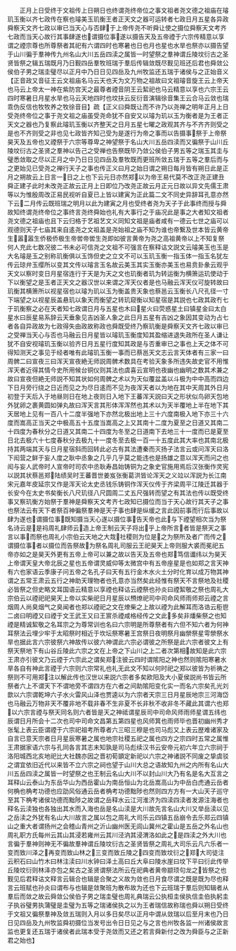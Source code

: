 <!-- { "loadSidebar": true } -->
　　正月上日受终于文祖传上日朔日也终谓尧终帝位之事文祖者尧文德之祖庙在璿玑玉衡以齐七政传在察也璿美玉玑衡王者正天文之器可运转者七政日月五星各异政舜察天文齐七政以审已当天心与否肆于上帝传尧不听舜让使之摄位舜察天文考齐七政而当天心故行其事肆遂也谓摄位事遂以摄告天及五帝禋于六宗传精意以享谓之禋宗尊也所尊祭者其祀有六谓四时也寒暑也日也月也星也水旱也祭亦以摄告望于山川徧于羣神传九州名山大川五岳四渎之属皆一时望祭之羣神谓丘陵坟衍古之圣贤皆祭之辑五瑞既月乃日觐四岳羣牧班瑞于羣后传辑敛既尽觐见班还后君也舜敛公侯伯子男之瑞圭璧尽以正月中乃日日见四岳及九州牧监还五瑞于诸侯与之正始音义【正音政又音征王云文祖庙名马云天也天为文万物之祖故曰文祖璿音旋王云上帝天也马云上帝太一神在紫防宫天之最尊者禋音阴王云絜祀也马云精意以享也六宗王云四时寒暑日月星水旱也马云天地四时也坟扶云反衍音演辑徐音集王云合马云敛也瑞乖伪反信也牧牧养之牧徐音目】疏【正义曰舜既让而不许乃以尧禅之明年正月上日受尧终帝位之事于尧文祖之庙虽受尧命犹不自安又以璿为玑以玉为衡者是为王者正天文之器也乃复察此璿玑玉衡以齐整天之日月五星七曜之政观其齐与不齐齐则受之是也不齐则受之非也见七政皆齐知己受为是遂行为帝之事而以告摄事祭于上帝祭昊天及五帝也又禋祭于六宗等尊卑之神望祭于名山大川五岳四渎而又徧祭于山川丘陵坟衍古之圣贤之羣神以告己之受禅也告祭既毕乃敛公侯伯子男五等之瑞玉其圭与璧悉敛取之尽以正月之中乃日日见四岳及羣牧既而更班所敛五瑞于五等之羣后而与之更始见已受尧之禅行天子之事也传正义曰月之始日谓之朔日每月皆有朔日此是正月之朔故云上日言一日之上也下云元日亦然郑以为帝王易代莫不改正尧正建丑舜正建子此时未改尧正故云正月上日即位乃改尧正故云月正元日故以异文先儒王肃等以为惟殷周改正易民视听自夏已上皆以建寅为正此篇二文不同史异辞耳孔意亦然下云二月传云既班瑞之明月以此为建寅之月也受终者尧为天子于此事终而授与舜故知终谓尧终帝位之事终言尧终舜始也礼有大事行之于庙况此是事之大者知文祖者尧文德之祖庙也且下云归格于艺祖艺文义同知文祖是庙者咸有一德云七世之庙可以观德则天子七庙其来自逺尧之文祖盖是尧始祖之庙不知为谁也帝繋及世本皆云黄帝生嚣嚣生侨极侨极生帝喾帝喾生尧即如彼言黄帝为尧之高祖黄帝以上不知复祭何人充此七数况彼二书未必可信尧之文祖不可强言在察释诂文説文云璿美玉也玉是大名璿是玉之别称玑衡俱以玉饰但史之立文不可以玉玑玉衡一指玉体一指玉名犹左传云琼弁玉缨所以变其文传以璿言玉名故云美玉其实玉衡亦美玉也易贲卦彖云观乎天文以察时变日月星宿连行于天是为天之文也玑衡者玑为转运衡为横箫运玑使动于下以衡望之是玉者正天文之器汉世以来谓之浑天仪者是也马融云浑天仪可旋转故曰玑衡其横箫所以视星宿也以璿为玑以玉为衡盖贵天象也蔡邕云玉衡长八尺孔径一寸下端望之以视星辰盖悬玑以象天而衡望之转玑窥衡以知星宿是其説也七政其政冇七于玑衡察之必在天者知七政谓日月与五星也木曰星火曰荧惑星土曰镇星金曰太白星水曰辰星易系辞云天垂象见吉凶圣人象之此日月五星有吉凶之象因其变动为占七者各自异政故为七政得失由政故称政也舜既受终乃察玑衡是舜察天文齐七政以审已之受禅当天心与否也马融云日月星皆以璿玑玉衡度知其盈缩进退失政所在圣人谦让犹不自安视璿玑玉衡以验齐日月五星行度知其政是与否重审已之事也上天之体不可得知测天之事见于经者唯有此璿玑玉衡一事而已蔡邕天文志云言天体者有三家一曰周髀二曰宣夜三曰浑天宣夜絶无师説周髀术数具在考验天象多所违失故史官不用惟浑天者近得其情今史所用候台铜仪则其法也虞喜云宣明也夜幽也幽明之数其术兼之故曰宣夜但絶无师説不知其状如何周髀之术以为天似覆盆盖以斗极为中中高而四边下日月旁行绕之日近而见之为尽日逺而不见为夜浑天者以为地在其中天周其外日月初登于天后入于地昼则日在地上夜则日入地下王蕃浑天説曰天之形状似鸟卵天包地外犹卵之裹黄圆如弹丸故曰浑天言其形体浑浑然也其术以为天半覆地上半在地下其天居地上见有一百八十二度半强地下亦然北极出地上三十六度南极入地下亦三十六度而嵩高正当天之中极高五十五度当嵩高之上又其南十二度为夏至之日道又其南二十四度为春秋分之日道又其南二十四度为冬至之日道南下去地三十一度而已是夏至日北去极六十七度春秋分去极九十一度冬至去极一百一十五度此其大率也其南北极持其两端其天与日月星宿斜而回转此必古有其法遭秦而灭扬子法言云或问浑天曰洛下闳营之鲜于妄人度之耿中丞象之几乎几乎莫之能违也是扬雄之意以浑天而问之也闳与妄人武帝时人宣帝时司农中丞耿寿昌始铸铜为之象史官施用焉后汉张衡作灵宪以説其状蔡邕郑陆绩吴时王蕃晋世姜岌张衡葛洪皆论浑天之义竝以浑説为长江南宋元嘉年皮延宗又作是浑天论太史丞钱乐铸铜作浑天仪传于齐梁周平江陵迁其器于长安今在太史书矣衡长八尺玑径八尺圆周二丈五尺强转而望之有其法也传以既受终事又察玑衡方始祭于羣神是舜察天文考齐七政知已摄位而当于天心故行其天子之事也祭法云有天下者祭百神徧祭羣神是天子事也肆是纵缓之言此因前事而行后事故以肆为遂也谓摄位事既知摄当天心遂以摄位事告天帝也此与下禋望相次当为祭名诗云是是祃周礼肆师云造上帝王制云天子将出乎上帝所言者皆是祭天之事言以事而祭也周礼小宗伯云天地之大烖社稷则为位是之为祭所及者广而传之谓摄位事者以摄位而告祭故为祭名周礼司服云王祀昊天上帝则服大裘而冕祀五帝亦如之是昊天外更有五帝上帝可以兼之故以告天及五帝也郑笃信谶纬以为昊天上帝谓天皇大帝北辰之星也五帝谓灵威仰等太微宫中有五帝座星是也如郑之言天神有六也家语云季康子问五帝之名孔子曰天有五行金木水火土分时化育以成万物其神谓之五常王肃云五行之神助天理物者也孔意亦当然矣此经惟有祭天不言祭地及社稷必皆祭之但史略文耳国语云精意以享禋也释诂云禋祭也孙炎曰禋絜敬之祭也周礼大宗伯云以禋祀祀昊天上帝以实柴祀日月星辰以槱燎祀司中司命风师雨师郑云禋之言烟周人尚臭烟气之臭闻者也郑以禋祀之文在燎柴之上故以禋为此解耳而洛诰云秬鬯二卤曰明禋又曰禋于文王武王又曰王賔杀禋咸格经传之文此多矣非燔柴祭之也知禋是精诚絜敬之名耳宗之为尊常训也名曰六宗明是所尊祭者有六但不知六者为何神耳祭法云埋少牢于太昭祭时相近于坎坛祭寒暑王宫祭日夜明祭月幽禜祭星雩禜祭水旱也据此言六宗彼祭六神故传以彼六神谓此六宗必谓彼之所祭是此六宗者彼文上有祭天祭地下有山谷丘陵此六宗之文在上帝之下山川之上二者次第相故知是此六宗王肃亦引彼文乃云禋于六宗此之谓矣郑注彼云四时谓隂阳之神也然则隂阳寒暑水旱各自有神此言禋于六宗则六宗常礼也礼无此文不知以何时祀之郑以彼皆为祈祷之祭则不可用郑注以解此传也汉世以来説六宗者多矣欧阳及大小夏侯説尚书皆云所祭者六上不谓天下不谓地旁不谓四方在六者之间助隂阳变化实一而名六宗矣孔光刘歆以六宗谓乾坤六子水火雷风山泽也贾逵以为六宗者天宗三日月星辰地宗三河海岱也马融云万物非天不覆非地不载非春不生非夏不长非秋不收非冬不藏此其谓六也郑以六宗言禋与祭天同名则六者皆是天之神祗谓星辰司中司命风师雨师星谓五纬也辰谓日月所会十二次也司中司命文昌第五第四星也风师箕也雨师毕也晋初幽州秀才张髦上表云臣谓禋于六宗祀祖考所尊者六三昭三穆是也司马彪又上表云歴难诸家及自言已意天宗者日月星辰寒暑之属也地宗社稷五祀之属也四方之宗四时五常之属惟王肃据家语六宗与孔同各言其志未知孰是司马彪续汉书云安帝元初六年立六宗祠于洛阳城西北亥地祀比大社魏亦因之晋初荀顗定新祀以六宗之神诸説不同废之挚虞驳之谓宜依旧近代以来皆不立六宗之祠也望于山川大总之语故知九州之内所有名山大川五岳四渎之属皆一时望祭之也王制云名山大川不以封山川大乃有名是名大互言之耳释山云泰山为东岳华山为西岳霍山为南岳恒山为北岳嵩高山为中岳白虎通云岳者何桷也桷考功德也应劭风俗通云岳者桷考功德黜陟也然则四方方有一大山天子巡守至其下桷考诸侯功德而黜陟之故谓之岳释水云江河淮济为四渎四渎者发源注海者也释名云渎独也各独出其水而入海也岳是名山渎是大川故先言名山大川又举岳渎以见之岳渎之外犹有名山大川故言之属以包之周礼大司乐云四镇五岳崩令去乐郑云四镇山之重大者谓扬州之会稽山青州之沂山幽州医无闾山冀州之霍山是五岳之外名山也周礼职方氏每州云其山其浸若雍州云其川泾汭其浸渭洛如此之是四渎之外大川也言徧于羣神则神无不徧故羣神谓丘陵坟衍古之圣贤皆祭之周礼大司乐云凡六乐者一变而致川泽之再变而致山林之三变而致丘陵之四变而致坟衍之郑大司徒注云积石曰山竹木曰林注渎曰川水钟曰泽土高曰丘大阜曰陵水崖曰坟下平曰衍此传举丘陵坟衍则林泽亦包之矣古之圣贤谓祭法所云在祀典者黄帝颛顼句龙之皆祭之也觐见后君释诂文释言云辑合也辑是合聚之义故为敛也日月食尽谓之既是既为尽也释言云班赋也孙炎曰谓布与也辑是敛聚班为散布故为还也下云班瑞于羣后则知辑者从羣后而敛之故云舜敛公侯伯子男之瑞圭璧也周礼典瑞云公执桓圭侯执信圭伯执躬圭子执谷璧男执蒲璧是圭璧为五等之瑞诸侯执之以为王者瑞信故称瑞也舜以朔日受终于文祖又徧祭羣神及敛五瑞则入月以多日矣尽以正月中谓从敛瑞以后至月末也乃日日见四岳及九州牧监舜初摄位当发号出令日日见之与之言也州牧各监一州诸侯故言监也更复还五瑞于诸侯者此瑞本受于尧敛而又还之若言舜新付之改为舜臣与之正新君之始也】
